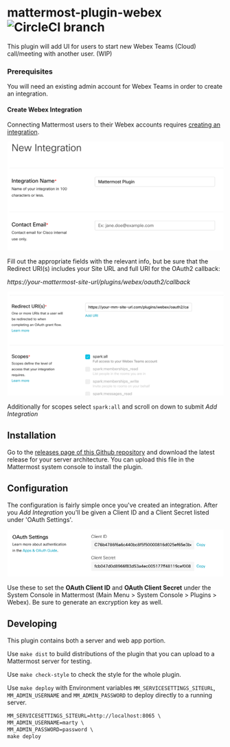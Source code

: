 # mattermost-plugin-webex ![CircleCI branch](https://img.shields.io/circleci/project/github/stevepartridge/mattermost-plugin-webex/master.svg)

This plugin will add UI for users to start new Webex Teams (Cloud) call/meeting with another user. (WIP)

### Prerequisites
You will need an existing admin account for Webex Teams in order to create an integration. 

#### Create Webex Integration

Connecting Mattermost users to their Webex accounts requires [creating an integration](https://developer.webex.com/my-apps/new/integration).  

![alt text](docs/assets/new-integration.png "New Integration")

Fill out the appropriate fields with the relevant info, but be sure that the Redirect URI(s) includes your Site URL and full URI for the OAuth2 callback:

_https://your-mattermost-site-url/plugins/webex/oauth2/callback_

![alt text](docs/assets/redirect-uri-scopes.png "Redirect URI and Scope")

Additionally for scopes select ```spark:all``` and scroll on down to submit _Add Integration_

## Installation

Go to the [releases page of this Github repository](https://github.com/mattermost/mattermost-plugin-webex/releases) and download the latest release for your server architecture. You can upload this file in the Mattermost system console to install the plugin.


## Configuration 

The configuration is fairly simple once you've created an integration.  After you _Add Integration_ you'll be given a Client ID and a Client Secret listed under 'OAuth Settings'. 

![alt text](docs/assets/oauth-setting.png "OAuth Settings")

Use these to set the **OAuth Client ID** and **OAuth Client Secret** under the System Console in Mattermost (Main Menu > System Console > Plugins > Webex).  Be sure to generate an excryption key as well.  


## Developing

This plugin contains both a server and web app portion.

Use `make dist` to build distributions of the plugin that you can upload to a Mattermost server for testing.

Use `make check-style` to check the style for the whole plugin.

Use `make deploy` with Environment variables `MM_SERVICESETTINGS_SITEURL`, `MM_ADMIN_USERNAME` and `MM_ADMIN_PASSWORD` to deploy directly to a running server. 

```
MM_SERVICESETTINGS_SITEURL=http://localhost:8065 \ 
MM_ADMIN_USERNAME=marty \
MM_ADMIN_PASSWORD=password \
make deploy
```
